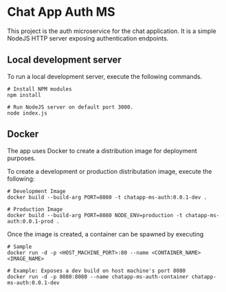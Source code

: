 # Chat App Auth MS

This project is the auth microservice for the chat application. It is a simple NodeJS HTTP server exposing authentication endpoints.

## Local development server

To run a local development server, execute the following commands.

```
# Install NPM modules
npm install

# Run NodeJS server on default port 3000.
node index.js
```

## Docker

The app uses Docker to create a distribution image for deployment purposes.

To create a development or production distributation image, execute the following:

```
# Development Image
docker build --build-arg PORT=8080 -t chatapp-ms-auth:0.0.1-dev .

# Production Image
docker build --build-arg PORT=8080 NODE_ENV=production -t chatapp-ms-auth:0.0.1-prod .
```

Once the image is created, a container can be spawned by executing

```
# Sample
docker run -d -p <HOST_MACHINE_PORT>:80 --name <CONTAINER_NAME> <IMAGE_NAME>

# Example: Exposes a dev build on host machine's port 8080
docker run -d -p 8080:8080 --name chatapp-ms-auth-container chatapp-ms-auth:0.0.1-dev
```
